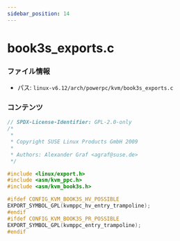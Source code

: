 ```yaml
---
sidebar_position: 14
---
```

# book3s_exports.c

### ファイル情報

- パス: `linux-v6.12/arch/powerpc/kvm/book3s_exports.c`

### コンテンツ

```c
// SPDX-License-Identifier: GPL-2.0-only
/*
 *
 * Copyright SUSE Linux Products GmbH 2009
 *
 * Authors: Alexander Graf <agraf@suse.de>
 */

#include <linux/export.h>
#include <asm/kvm_ppc.h>
#include <asm/kvm_book3s.h>

#ifdef CONFIG_KVM_BOOK3S_HV_POSSIBLE
EXPORT_SYMBOL_GPL(kvmppc_hv_entry_trampoline);
#endif
#ifdef CONFIG_KVM_BOOK3S_PR_POSSIBLE
EXPORT_SYMBOL_GPL(kvmppc_entry_trampoline);
#endif


```
